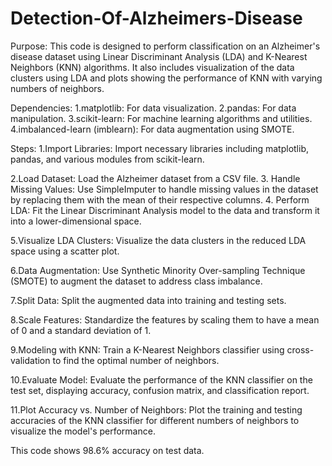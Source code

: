 # Detection-Of-Alzheimers-Disease
Purpose:
This code is designed to perform classification on an Alzheimer's disease dataset using Linear Discriminant Analysis (LDA) and K-Nearest Neighbors (KNN) algorithms. It also includes visualization of the data clusters using LDA and plots showing the performance of KNN with varying numbers of neighbors.

Dependencies:
1.matplotlib: For data visualization.
2.pandas: For data manipulation.
3.scikit-learn: For machine learning algorithms and utilities.
4.imbalanced-learn (imblearn): For data augmentation using SMOTE.



Steps:
1.Import Libraries: Import necessary libraries including matplotlib, pandas, and various modules from scikit-learn.

2.Load Dataset: Load the Alzheimer dataset from a CSV file.
3. Handle Missing Values: Use SimpleImputer to handle missing values in the dataset by replacing them with the mean of their respective columns.
4. Perform LDA: Fit the Linear Discriminant Analysis model to the data and transform it into a lower-dimensional space.

5.Visualize LDA Clusters: Visualize the data clusters in the reduced LDA space using a scatter plot.

6.Data Augmentation: Use Synthetic Minority Over-sampling Technique (SMOTE) to augment the dataset to address class imbalance.

7.Split Data: Split the augmented data into training and testing sets.

8.Scale Features: Standardize the features by scaling them to have a mean of 0 and a standard deviation of 1.

9.Modeling with KNN: Train a K-Nearest Neighbors classifier using cross-validation to find the optimal number of neighbors.

10.Evaluate Model: Evaluate the performance of the KNN classifier on the test set, displaying accuracy, confusion matrix, and classification report.

11.Plot Accuracy vs. Number of Neighbors: Plot the training and testing accuracies of the KNN classifier for different numbers of neighbors to visualize the model's performance.





This code shows 98.6% accuracy on test data.
